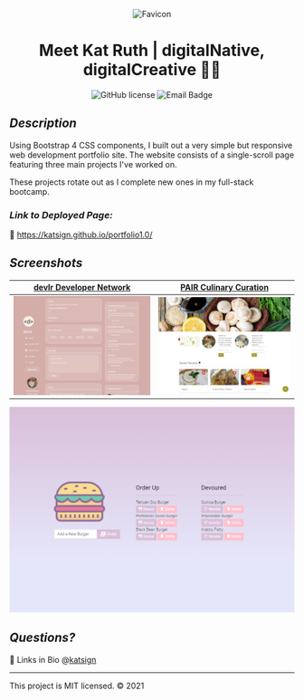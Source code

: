 <div align="center">

![Favicon](./favicon.ico)
# Meet Kat Ruth | digitalNative, digitalCreative 🎇💭
![GitHub license](https://img.shields.io/badge/License-MIT-orange) ![Email Badge](https://img.shields.io/badge/Email%20Me-mailtokatsign%40gmail.com-d8bfd8)
</div>

## *Description*
Using Bootstrap 4 CSS components, I built out a very simple but responsive web development portfolio site. The website consists of a single-scroll page featuring three main projects I've worked on.

These projects rotate out as I complete new ones in my full-stack bootcamp.

### *Link to Deployed Page:*

🔗 https://katsign.github.io/portfolio1.0/

## *Screenshots*

[devlr Developer Network](https://devlr.herokuapp.com/)           |  [PAIR Culinary Curation](https://brandyquinlan.github.io/PAIR/)
:-------------------------:|:-------------------------:
![Site Demo](./assets/images/ss_dev.png)  |  ![Site Demo](./assets/images/ss_pair.png)


![Site Demo](./assets/images/ss_brgr.png)


## *Questions?*
🔗 Links in Bio @[katsign](https://github.com/katsign)

---
This project is MIT licensed. &copy; 2021
